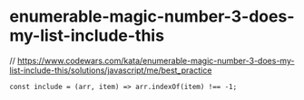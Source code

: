 # enumerable-magic-number-3-does-my-list-include-this
// https://www.codewars.com/kata/enumerable-magic-number-3-does-my-list-include-this/solutions/javascript/me/best_practice


```
const include = (arr, item) => arr.indexOf(item) !== -1;
```

